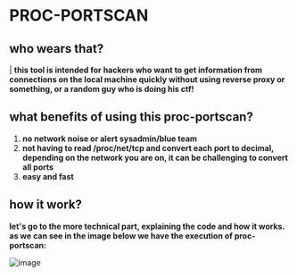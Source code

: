 # PROC-PORTSCAN







## who wears that?

| **this tool is intended for hackers who want to get information from connections on the local machine quickly without using reverse proxy or something, or a random guy who is doing his ctf!**


## what benefits of using this proc-portscan?

1. **no network noise or alert sysadmin/blue team**
2. **not having to read /proc/net/tcp and convert each port to decimal, depending on the network you are on, it can be challenging to convert all ports**
3. **easy and fast**

## how it work?

**let's go to the more technical part, explaining the code and how it works. as we can see in the image below we have the execution of proc-portscan:**

![image](https://github.com/user-attachments/assets/31ed8170-1565-4747-ae0a-ebd9b661ff49)


